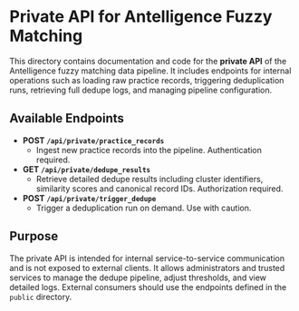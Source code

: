 # Private API for Antelligence Fuzzy Matching

This directory contains documentation and code for the **private API** of the Antelligence fuzzy matching data pipeline. It includes endpoints for internal operations such as loading raw practice records, triggering deduplication runs, retrieving full dedupe logs, and managing pipeline configuration.

## Available Endpoints

- **POST `/api/private/practice_records`**
  - Ingest new practice records into the pipeline. Authentication required.
- **GET `/api/private/dedupe_results`**
  - Retrieve detailed dedupe results including cluster identifiers, similarity scores and canonical record IDs. Authorization required.
- **POST `/api/private/trigger_dedupe`**
  - Trigger a deduplication run on demand. Use with caution.

## Purpose

The private API is intended for internal service-to-service communication and is not exposed to external clients. It allows administrators and trusted services to manage the dedupe pipeline, adjust thresholds, and view detailed logs. External consumers should use the endpoints defined in the `public` directory.
